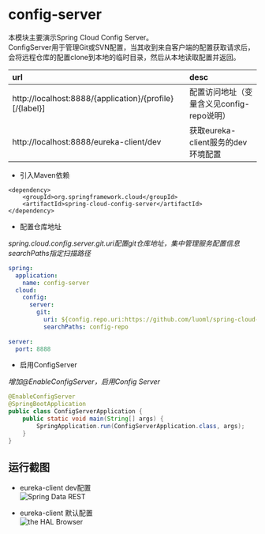 # config-server  
本模块主要演示Spring Cloud Config Server。  
ConfigServer用于管理Git或SVN配置，当其收到来自客户端的配置获取请求后，会将远程仓库的配置clone到本地的临时目录，然后从本地读取配置并返回。  

|url|desc|  
|:---|:---|   
|http://localhost:8888/{application}/{profile}[/{label}]|配置访问地址（变量含义见config-repo说明）|  
|http://localhost:8888/eureka-client/dev|获取eureka-client服务的dev环境配置|   

* 引入Maven依赖

``` maven
<dependency>
    <groupId>org.springframework.cloud</groupId>
    <artifactId>spring-cloud-config-server</artifactId>
</dependency>
```

* 配置仓库地址

_spring.cloud.config.server.git.uri配置git仓库地址，集中管理服务配置信息_  
_searchPaths指定扫描路径_
``` yml
spring:
  application:
    name: config-server 
  cloud:
    config:
      server:
        git:
          uri: ${config.repo.uri:https://github.com/luoml/spring-cloud-example}
          searchPaths: config-repo
    
server:
  port: 8888
```

* 启用ConfigServer

_增加@EnableConfigServer，启用Config Server_  
``` java
@EnableConfigServer
@SpringBootApplication
public class ConfigServerApplication {
	public static void main(String[] args) {
		SpringApplication.run(ConfigServerApplication.class, args);
	}
}
```

## 运行截图
* eureka-client dev配置  
![Spring Data REST](../images/config-server/dev.jpg)    

* eureka-client 默认配置  
![the HAL Browser](../images/config-server/default.jpg)  
